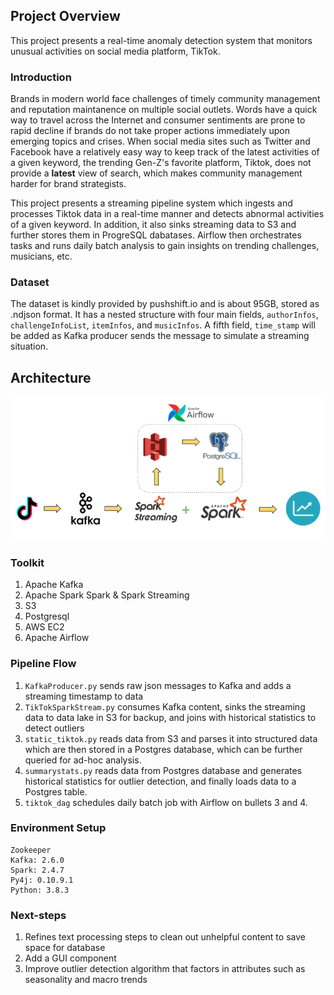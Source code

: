 ## Project Overview
This project presents a real-time anomaly detection system that monitors unusual activities on social media platform, TikTok.
### Introduction
Brands in modern world face challenges of timely community management and reputation maintanence on multiple social outlets. Words have a quick way to travel across the Internet and consumer sentiments are prone to rapid decline if brands do not take proper actions immediately upon emerging topics and crises. When social media sites such as Twitter and Facebook have a relatively easy way to keep track of the latest activities of a given keyword, the trending Gen-Z's favorite platform, Tiktok, does not provide a **latest** view of search, which makes community management harder for brand strategists.  

This project presents a streaming pipeline system which ingests and processes Tiktok data in a real-time manner and detects abnormal activities of a given keyword. In addition, it also sinks streaming data to S3 and further stores them in ProgreSQL dabatases. Airflow then orchestrates tasks and runs daily batch analysis to gain insights on trending challenges, musicians, etc.

### Dataset
The dataset is kindly provided by pushshift.io and is about 95GB, stored as .ndjson format. It has a nested structure with four main fields, `authorInfos`, `challengeInfoList`, `itemInfos`, and `musicInfos`. A fifth field, `time_stamp` will be added as Kafka producer sends the message to simulate a streaming situation. 


## Architecture
![Alt text](/tiktok_pipeline.png?raw=true "piepline structure")
### Toolkit
1. Apache Kafka
2. Apache Spark Spark & Spark Streaming
3. S3
4. Postgresql
5. AWS EC2
6. Apache Airflow

### Pipeline Flow
1. `KafkaProducer.py` sends raw json messages to Kafka and adds a streaming timestamp to data
2. `TikTokSparkStream.py` consumes Kafka content, sinks the streaming data to data lake in S3 for backup, and joins with historical statistics to detect outliers
3. `static_tiktok.py` reads data from S3 and parses it into structured data which are then stored in a Postgres database, which can be further queried for ad-hoc analysis.
4. `summarystats.py` reads data from Postgres database and generates historical statistics for outlier detection, and finally loads data to a Postgres table. 
5. `tiktok_dag` schedules daily batch job with Airflow on bullets 3 and 4. 


### Environment Setup 
```
Zookeeper
Kafka: 2.6.0
Spark: 2.4.7
Py4j: 0.10.9.1
Python: 3.8.3
```

### Next-steps
1. Refines text processing steps to clean out unhelpful content to save space for database 
2. Add a GUI component 
3. Improve outlier detection algorithm that factors in attributes such as seasonality and macro trends


